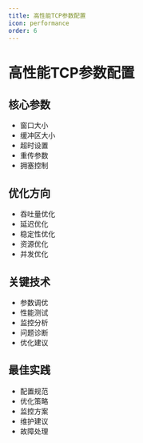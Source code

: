 ```yaml
---
title: 高性能TCP参数配置
icon: performance
order: 6
---
```


# 高性能TCP参数配置

## 核心参数
- 窗口大小
- 缓冲区大小
- 超时设置
- 重传参数
- 拥塞控制

## 优化方向
- 吞吐量优化
- 延迟优化
- 稳定性优化
- 资源优化
- 并发优化

## 关键技术
- 参数调优
- 性能测试
- 监控分析
- 问题诊断
- 优化建议

## 最佳实践
- 配置规范
- 优化策略
- 监控方案
- 维护建议
- 故障处理
